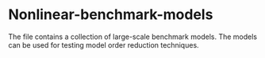 # Nonlinear-benchmark-models
The file contains a collection of large-scale benchmark models. The models can be used for testing model order reduction techniques.
